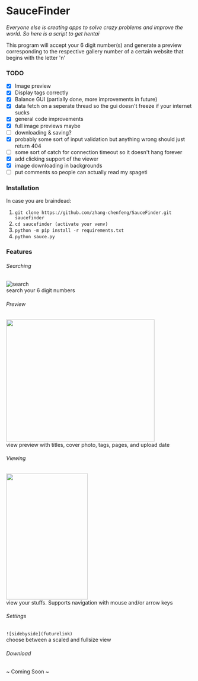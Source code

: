 # SauceFinder
*Everyone else is creating apps to solve crazy problems and improve the world. So here is a script to get hentai*

This program will accept your 6 digit number(s) and generate a preview corresponding to the respective gallery number of a certain website that begins with the letter 'n'


### TODO
- [x] Image preview
- [x] Display tags correctly
- [x] Balance GUI (partially done, more improvements in future)
- [x] data fetch on a seperate thread so the gui doesn't freeze if your internet sucks
- [x] general code improvements
- [x] full image previews maybe
- [ ] downloading & saving?
- [x] probably some sort of input validation but anything wrong should just return 404
- [ ] some sort of catch for connection timeout so it doesn't hang forever
- [x] add clicking support of the viewer
- [x] image downloading in backgrounds
- [ ] put comments so people can actually read my spageti

### Installation
In case you are braindead:
1. `git clone https://github.com/zhang-chenfeng/SauceFinder.git saucefinder`
2. `cd saucefinder (activate your venv)`
3. `python -m pip install -r requirements.txt`
4. `python sauce.py`

### Features

###### Searching
![search](https://cdn.discordapp.com/attachments/509538544457351193/677597134543126598/unknown.png)\
search your 6 digit numbers

###### Preview
<img src="https://cdn.discordapp.com/attachments/509538544457351193/677663577200525335/unknown.png" width="400" height="330">\
view preview with titles, cover photo, tags, pages, and upload date

###### Viewing
<img src=https://cdn.discordapp.com/attachments/509538544457351193/677663974543589406/unknown.png width="220" height="340">\
view your stuffs. Supports navigation with mouse and/or arrow keys

###### Settings
`![sidebyside](futurelink)`\
choose between a scaled and fullsize view

###### Download 
~ Coming Soon ~
